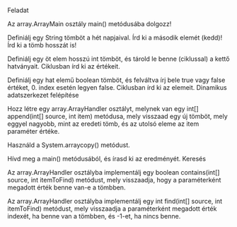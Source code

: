 Feladat

Az array.ArrayMain osztály main() metódusába dolgozz!

Definiálj egy String tömböt a hét napjaival. Írd ki a második elemét (kedd)! Írd ki a tömb hosszát is!

Definiálj egy öt elem hosszú int tömböt, és tárold le benne (ciklussal) a kettő hatványait. Ciklusban írd ki az értékeit.

Definiálj egy hat elemű boolean tömböt, és felváltva írj bele true vagy false értéket, 0. index esetén legyen false. Ciklusban írd ki az elemeit.
Dinamikus adatszerkezet felépítése

Hozz létre egy array.ArrayHandler osztályt, melynek van egy int[] append(int[] source, int item) metódusa, mely visszaad egy új tömböt, mely eggyel nagyobb, mint az eredeti tömb, és az utolsó eleme az item paraméter értéke.

Használd a System.arraycopy() metódust.

Hívd meg a main() metódusából, és írasd ki az eredményét.
Keresés

Az array.ArrayHandler osztályba implementálj egy boolean contains(int[] source, int itemToFind) metódust, mely visszaadja, hogy a paraméterként megadott érték benne van-e a tömbben.

Az array.ArrayHandler osztályba implementálj egy int find(int[] source, int itemToFind) metódust, mely visszaadja a paraméterként megadott érték indexét, ha benne van a tömbben, és -1-et, ha nincs benne.